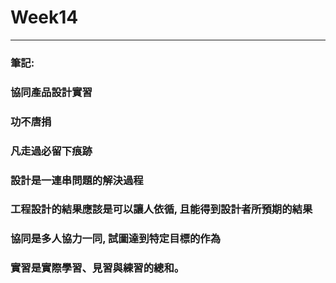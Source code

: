 # Week14

---

### 筆記:

### 協同產品設計實習

### 功不唐捐

### 凡走過必留下痕跡

### 設計是一連串問題的解決過程

### 工程設計的結果應該是可以讓人依循, 且能得到設計者所預期的結果

### 協同是多人協力一同, 試圖達到特定目標的作為

### 實習是實際學習、見習與練習的總和。



